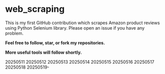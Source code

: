 # web_scraping
This is my first GitHub contribution which scrapes Amazon product reviews using Python Selenium library.
Please open an issue if you have any problem.

**Feel free to follow, star, or fork my repositories.**

**More useful tools will follow shortly.**

20250511
20250512
20250513
20250514
20250515
20250516
20250517
20250518
20250519-
